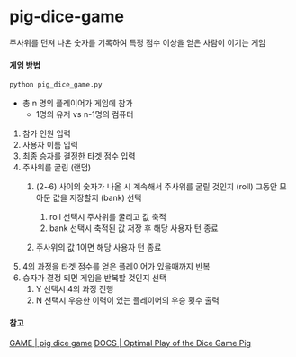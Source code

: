 # pig-dice-game

주사위를 던져 나온 숫자를 기록하여 특정 점수 이상을 얻은 사람이 이기는 게임

#### 게임 방법
```python
python pig_dice_game.py
```

- 총 n 명의 플레이어가 게임에 참가 
  - 1명의 유저 vs n-1명의 컴퓨터

1. 참가 인원 입력 
2. 사용자 이름 입력
3. 최종 승자를 결정한 타겟 점수 입력  
4. 주사위를 굴림 (랜덤)
    1. (2~6) 사이의 숫자가 나올 시 계속해서 주사위를 굴릴 것인지 (roll) 그동안 모아둔 값을 저장할지 (bank) 선택
        
        1. roll 선택시 주사위를 굴리고 값 축적
        2. bank 선택시 축적된 값 저장 후 해당 사용자 턴 종료
    
    2. 주사위의 값 1이면 해당 사용자 턴 종료 
 5. 4의 과정을 타겟 점수를 얻은 플레이어가 있을때까지 반복
 6. 승자가 결정 되면 게임을 반복할 것인지 선택
    1. Y 선택시 4의 과정 진행
    2. N 선택시 우승한 이력이 있는 플레이어의 우승 횟수 출력
   
#### 참고

[GAME | pig dice game](https://www.mathsweek.ie/2021/games/pig.html)
[DOCS | Optimal Play of the Dice Game Pig](https://cupola.gettysburg.edu/cgi/viewcontent.cgi?article=1003&context=csfac)